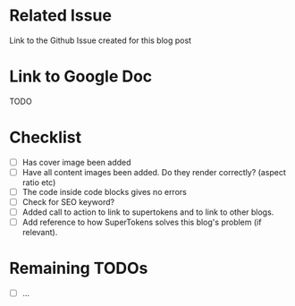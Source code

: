 # Related Issue
Link to the Github Issue created for this blog post

# Link to Google Doc
TODO

# Checklist
- [ ] Has cover image been added
- [ ] Have all content images been added. Do they render correctly? (aspect ratio etc)
- [ ] The code inside code blocks gives no errors
- [ ] Check for SEO keyword?
- [ ] Added call to action to link to supertokens and to link to other blogs.
- [ ] Add reference to how SuperTokens solves this blog's problem (if relevant).

# Remaining TODOs
- [ ] ...